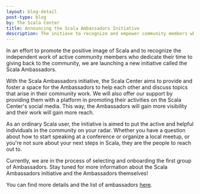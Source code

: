 ```yaml
---
layout: blog-detail
post-type: blog
by: The Scala Center
title: Announcing the Scala Ambassadors Initiative
description: The initiave to recognize and empower community members who contribute back.
---
```

In an effort to promote the positive image of Scala and to recognize the independent work of active community members who dedicate their time to giving back to the community, we are launching a new initiative called the Scala Ambassadors.

With the Scala Ambassadors initiative, the Scala Center aims to provide and foster a space for the Ambassadors to help each other and discuss topics that arise in their community work. We will also offer our support by providing them with a platform in promoting their activities on the Scala Center's social media. This way, the Ambassadors will gain more visibility and their work will gain more reach.

As an ordinary Scala user, the initiative is aimed to put the active and helpful individuals in the community on your radar. Whether you have a question about how to start speaking at a conference or organize a local meetup, or you're not sure about your next steps in Scala, they are the people to reach out to.

Currently, we are in the process of selecting and onboarding the first group of Ambassadors. Stay tuned for more information about the Scala Ambassadors initiative and the Ambassadors themselves!

You can find more details and the list of ambassadors [here](TODO).